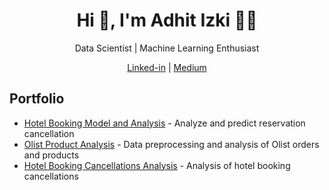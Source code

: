 <h1 align="center">Hi 👋, I'm Adhit Izki 👨‍🔬</h1>

<p align="center">Data Scientist | Machine Learning Enthusiast</p>

<p align="center">
  <a href="https://www.linkedin.com/in/adhitya-izki-saputra-9b5077114/">Linked-in</a> |
  <a href="https://medium.com/@adhitizki">Medium</a>
</p>

## Portfolio

- [Hotel Booking Model and Analysis](https://github.com/adhitizki/Hotel-Bookings) - Analyze and predict reservation cancellation
- [Olist Product Analysis](https://github.com/adhitizki/olist-analysis) - Data preprocessing and analysis of Olist orders and products
- [Hotel Booking Cancellations Analysis](https://github.com/adhitizki/hotel-cancellations-analysis) - Analysis of hotel booking cancellations
